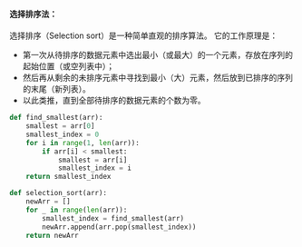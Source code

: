 #### 选择排序法：

选择排序（Selection sort）是一种简单直观的排序算法。
它的工作原理是：

- 第一次从待排序的数据元素中选出最小（或最大）的一个元素，存放在序列的起始位置（或空列表中）；
- 然后再从剩余的未排序元素中寻找到最小（大）元素，然后放到已排序的序列的末尾（新列表）。
- 以此类推，直到全部待排序的数据元素的个数为零。

```python
def find_smallest(arr):
    smallest = arr[0]
    smallest_index = 0
    for i in range(1, len(arr)):
        if arr[i] < smallest:
            smallest = arr[i]
            smallest_index = i
    return smallest_index

def selection_sort(arr):
    newArr = []
    for _ in range(len(arr)):
        smallest_index = find_smallest(arr)
        newArr.append(arr.pop(smallest_index))
    return newArr
```

